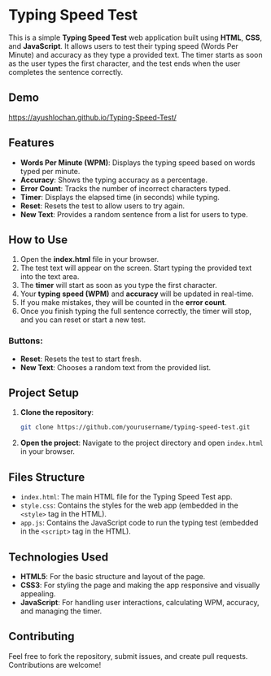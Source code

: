 # Typing Speed Test

This is a simple **Typing Speed Test** web application built using **HTML**, **CSS**, and **JavaScript**. It allows users to test their typing speed (Words Per Minute) and accuracy as they type a provided text. The timer starts as soon as the user types the first character, and the test ends when the user completes the sentence correctly.

## Demo

https://ayushlochan.github.io/Typing-Speed-Test/

## Features

* **Words Per Minute (WPM)**: Displays the typing speed based on words typed per minute.
* **Accuracy**: Shows the typing accuracy as a percentage.
* **Error Count**: Tracks the number of incorrect characters typed.
* **Timer**: Displays the elapsed time (in seconds) while typing.
* **Reset**: Resets the test to allow users to try again.
* **New Text**: Provides a random sentence from a list for users to type.

## How to Use

1. Open the **index.html** file in your browser.
2. The test text will appear on the screen. Start typing the provided text into the text area.
3. The **timer** will start as soon as you type the first character.
4. Your **typing speed (WPM)** and **accuracy** will be updated in real-time.
5. If you make mistakes, they will be counted in the **error count**.
6. Once you finish typing the full sentence correctly, the timer will stop, and you can reset or start a new test.

### Buttons:

* **Reset**: Resets the test to start fresh.
* **New Text**: Chooses a random text from the provided list.

## Project Setup

1. **Clone the repository**:

   ```bash
   git clone https://github.com/yourusername/typing-speed-test.git
   ```

2. **Open the project**:
   Navigate to the project directory and open `index.html` in your browser.

## Files Structure

* `index.html`: The main HTML file for the Typing Speed Test app.
* `style.css`: Contains the styles for the web app (embedded in the `<style>` tag in the HTML).
* `app.js`: Contains the JavaScript code to run the typing test (embedded in the `<script>` tag in the HTML).

## Technologies Used

* **HTML5**: For the basic structure and layout of the page.
* **CSS3**: For styling the page and making the app responsive and visually appealing.
* **JavaScript**: For handling user interactions, calculating WPM, accuracy, and managing the timer.

## Contributing

Feel free to fork the repository, submit issues, and create pull requests. Contributions are welcome!

